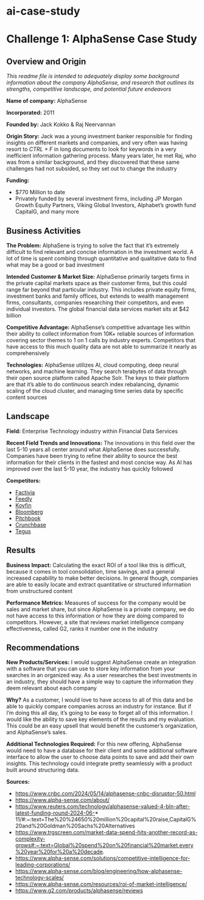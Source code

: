 # ai-case-study

# Challenge 1: AlphaSense Case Study

## Overview and Origin
*This readme file is intended to adequately display some background information about the company AlphaSense, and research that outlines its strengths, competitive landscape, and potential future endeavors* 

**Name of company:** 
AlphaSense

**Incorporated:**
2011

**Founded by:**
Jack Kokko & Raj Neervannan

**Origin Story:**
Jack was a young investment banker responsible for finding insights on different markets and companies, and very often was having resort to *CTRL + F* in long documents to look for keywords in a very inefficient information gathering process. Many years later, he met Raj, who was from a similar background, and they discovered that these same challenges had not subsided, so they set out to change the industry

**Funding:**
* $770 Million to date 
* Privately funded by several investment firms, including JP Morgan Growth Equity Partners, Viking Global Investors, Alphabet’s growth fund CapitalG, and many more 

## Business Activities

**The Problem:**
AlphaSene is trying to solve the fact that it’s extremely difficult to find relevant and concise information in the investment world. A lot of time is spent combing through quantitative and qualitative data to find what may be a good or bad investment 

**Intended Customer & Market Size:**
AlphaSense primarily targets firms in the private capital markets space as their customer firms, but this could range far beyond that particular industry. This includes private equity firms, investment banks and family offices, but extends to wealth management firms, consultants, companies researching their competitors, and even individual investors. The global financial data services market sits at $42 billion


**Competitive Advantage:**
AlphaSense’s competitive advantage lies within their ability to collect information from 10K+ reliable sources of information covering sector themes to 1 on 1 calls by industry experts. Competitors that have access to this much quality data are not able to summarize it nearly as comprehensively 

**Technologies:**
AlphaSense utilizes AI, cloud computing, deep neural networks, and machine learning. They search terabytes of data through their open source platform called Apache Solr. The keys to their platform are that it’s able to do continuous search index rebalancing, dynamic scaling of the cloud cluster, and managing time series data by specific content sources


## Landscape

**Field:**
Enterprise Technology industry within Financial Data Services

**Recent Field Trends and Innovations:**
The innovations in this field over the last 5-10 years all center around what AlphaSense does successfully. Companies have been trying to refine their ability to source the best information for their clients in the fastest and most concise way. As AI has improved over the last 5-10 year, the industry has quickly followed


**Competitors:**
* [Factivia](https://www.dowjones.com/professional/factiva/)
* [Feedly](https://feedly.com/)
* [Koyfin](https://www.koyfin.com/)
* [Bloomberg](https://www.bloomberg.com/professional/products/bloomberg-terminal/)
* [Pitchbook](https://get.pitchbook.com/pitchbook-data/?utm_source=google&utm_medium=cpc&utm_campaign=Brand-US&adgroup=Brand-Exact&utm_term=pitchbook&device=c&utm_content=&_bk=pitchbook&_bt=533930678330&_bm=e&_bn=g&_bg=68167525578&kwdaud=kwd-334479000139&sfid=rFC8fCnu-dc_pcrid_533930678330_pkw_pitchbook_pmt_e_slid__productid__pgrid_68167525578_ptaid_kwd-334479000139&gad_source=1&gclid=CjwKCAjw2dG1BhB4EiwA998cqJwByiz2puruaJf3LeD-BApJDXm9FfGrJ9pum_Ua8ZFu0oPxM7XJ8RoC4k8QAvD_BwE)
* [Crunchbase](https://about.crunchbase.com/find-next-investment/?utm_source=google&utm_medium=cpc&utm_campaign=SCH%20%7C%20Pro%20%7C%20NAM%20%7C%20Brand%20%7C%20Exact%20~%20Super%20-%20Self%20Serve&keyword=crunchbase&matchtype=e&creative=626198265257&device=c&adposition=&campaignid=12750598521&placement=&network=g&gad_source=1&gclid=CjwKCAjw2dG1BhB4EiwA998cqCYhyAgRPZbvuiauiwAed3xAOazZZp_lW9IQmpTgckf9_L9Sk1CFzRoC2jAQAvD_BwE)
* [Tegus](https://www.tegus.com/)

## Results

**Business Impact:**
Calculating the exact ROI of a tool like this is difficult, because it comes in tool consolidation, time savings, and a general increased capability to make better decisions. In general though, companies are able to easily locate and extract quantitative or structured information from unstructured content

**Performance Metrics:**
Measures of success for the company would be sales and market share, but since AlphaSense is a private company, we do not have access to this information or how they are doing compared to competitors. However, a site that reviews market intelligence company effectiveness, called G2, ranks it number one in the industry


## Recommendations

**New Products/Services:**
I would suggest AlphaSense create an integration with a software that you can use to store key information from your searches in an organized way. As a user researches the best investments in an industry, they should have a simple way to capture the information they deem relevant about each company

**Why?**
As a customer, I would love to have access to all of this data and be able to quickly compare companies across an industry for instance. But if I’m doing this all day, it’s going to be easy to forget all of this information. I would like the ability to save key elements of the results and my evaluation. This could be an easy upsell that would benefit the customer’s organization, and AlphaSense’s sales. 

**Additional Technologies Required:**
For this new offering, AlphaSense would need to have a database for their client and some additional software interface to allow the user to choose data points to save and add their own insights. This technology could integrate pretty seamlessly with a product built around structuring data. 


**Sources:**
* https://www.cnbc.com/2024/05/14/alphasense-cnbc-disruptor-50.html 
* https://www.alpha-sense.com/about/ 
* https://www.reuters.com/technology/alphasense-valued-4-bln-after-latest-funding-round-2024-06-* 11/#:~:text=The%20%24650%20million%20capital%20raise,CapitalG%20and%20Goldman%20Sachs%20Alternatives
* https://www.trgscreen.com/market-data-spend-hits-another-record-as-complexity-grows#:~:text=Global%20spend%20on%20financial%20market,every%20year%20for%20a%20decade. 
* https://www.alpha-sense.com/solutions/competitive-intelligence-for-leading-corporations/ 
* https://www.alpha-sense.com/blog/engineering/how-alphasense-technology-scales/ 
* https://www.alpha-sense.com/resources/roi-of-market-intelligence/ 
* https://www.g2.com/products/alphasense/reviews 
